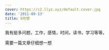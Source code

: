 ```yaml
---
cover: https://c2.llyz.xyz/default.cover.jpg
date: '2011-09-13'
title: 9月想
---
```


我有挺多问题，工作，感情，时间，读书，学习等等。

需要一篇文章仔细想一想

